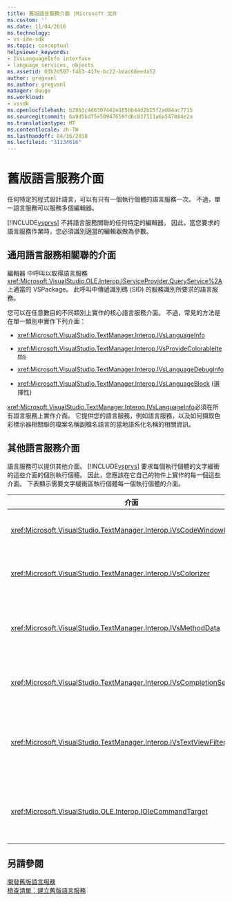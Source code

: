```yaml
---
title: 舊版語言服務介面 |Microsoft 文件
ms.custom: ''
ms.date: 11/04/2016
ms.technology:
- vs-ide-sdk
ms.topic: conceptual
helpviewer_keywords:
- IVsLanguageInfo interface
- language services, objects
ms.assetid: 03b2d507-f463-417e-bc22-bdac68eeda52
author: gregvanl
ms.author: gregvanl
manager: douge
ms.workload:
- vssdk
ms.openlocfilehash: b2861c4d6307442e1650b44d2b15f2a084ac7715
ms.sourcegitcommit: 6a9d5bd75e50947659fd6c837111a6a547884e2a
ms.translationtype: MT
ms.contentlocale: zh-TW
ms.lasthandoff: 04/16/2018
ms.locfileid: "31134616"
---
```

# <a name="legacy-language-service-interfaces"></a>舊版語言服務介面
任何特定的程式設計語言，可以有只有一個執行個體的語言服務一次。 不過，單一語言服務可以服務多個編輯器。  
  
 [!INCLUDE[vsprvs](../../code-quality/includes/vsprvs_md.md)] 不將語言服務關聯的任何特定的編輯器。 因此，當您要求的語言服務作業時，您必須識別適當的編輯器做為參數。  
  
## <a name="common-interfaces-associated-with-language-services"></a>通用語言服務相關聯的介面  
 編輯器 中呼叫以取得語言服務<xref:Microsoft.VisualStudio.OLE.Interop.IServiceProvider.QueryService%2A>上適當的 VSPackage。 此呼叫中傳遞識別碼 (SID) 的服務識別所要求的語言服務。  
  
 您可以在任意數目的不同類別上實作的核心語言服務介面。 不過，常見的方法是在單一類別中實作下列介面：  
  
-   <xref:Microsoft.VisualStudio.TextManager.Interop.IVsLanguageInfo>  
  
-   <xref:Microsoft.VisualStudio.TextManager.Interop.IVsProvideColorableItems>  
  
-   <xref:Microsoft.VisualStudio.TextManager.Interop.IVsLanguageDebugInfo>  
  
-   <xref:Microsoft.VisualStudio.TextManager.Interop.IVsLanguageBlock> (選擇性)  
  
 <xref:Microsoft.VisualStudio.TextManager.Interop.IVsLanguageInfo>必須在所有語言服務上實作介面。 它提供您的語言服務，例如語言服務，以及如何擷取色彩標示器相關聯的檔案名稱副檔名語言的當地語系化名稱的相關資訊。  
  
## <a name="additional-language-service-interfaces"></a>其他語言服務介面  
 語言服務可以提供其他介面。 [!INCLUDE[vsprvs](../../code-quality/includes/vsprvs_md.md)] 要求每個執行個體的文字緩衝的這些介面的個別執行個體。 因此，您應該在它自己的物件上實作的每一個這些介面。 下表顯示需要文字緩衝區執行個體每一個執行個體的介面。  
  
|介面|描述|  
|---------------|-----------------|  
|<xref:Microsoft.VisualStudio.TextManager.Interop.IVsCodeWindowManager>|管理程式碼視窗裝飾，如的下拉式清單列。 您可以使用，以取得此介面<xref:Microsoft.VisualStudio.TextManager.Interop.IVsLanguageInfo.GetCodeWindowManager%2A>方法。 有一個<xref:Microsoft.VisualStudio.TextManager.Interop.IVsCodeWindowManager>每個程式碼視窗。|  
|<xref:Microsoft.VisualStudio.TextManager.Interop.IVsColorizer>|以顏色標示語言關鍵字和分隔符號。 您可以使用，以取得此介面<xref:Microsoft.VisualStudio.TextManager.Interop.IVsLanguageInfo.GetColorizer%2A>方法。 <xref:Microsoft.VisualStudio.TextManager.Interop.IVsColorizer> 在 [小畫家] 階段呼叫。 避免大量計算工作內<xref:Microsoft.VisualStudio.TextManager.Interop.IVsColorizer>或可能降低效能。|  
|<xref:Microsoft.VisualStudio.TextManager.Interop.IVsMethodData>|提供 IntelliSense 參數工具提示。 語言服務能辨識字元，表示該方法的資料應該顯示，例如左括號，它會呼叫<xref:Microsoft.VisualStudio.TextManager.Interop.IVsMethodTipWindow.SetMethodData%2A>方法來通知文字檢視，語言服務是以準備好顯示參數資訊工具提示。 文字檢視然後會呼叫回語言服務所使用的方法<xref:Microsoft.VisualStudio.TextManager.Interop.IVsMethodData>介面，以取得所需的資訊顯示工具提示。|  
|<xref:Microsoft.VisualStudio.TextManager.Interop.IVsCompletionSet>|提供 IntelliSense 陳述式完成。 語言服務準備好顯示完成清單時，它會呼叫<xref:Microsoft.VisualStudio.TextManager.Interop.IVsTextView.UpdateCompletionStatus%2A>文字檢視上的方法。 文字檢視然後會呼叫回由語言服務上使用方法<xref:Microsoft.VisualStudio.TextManager.Interop.IVsCompletionSet>物件。|  
|<xref:Microsoft.VisualStudio.TextManager.Interop.IVsTextViewFilter>|可讓您使用的命令處理常式 [文字] 檢視修改。 您實作的類別<xref:Microsoft.VisualStudio.TextManager.Interop.IVsTextViewFilter>也必須實作介面<xref:Microsoft.VisualStudio.OLE.Interop.IOleCommandTarget>介面。 擷取文字檢視<xref:Microsoft.VisualStudio.TextManager.Interop.IVsTextViewFilter>物件藉由查詢<xref:Microsoft.VisualStudio.OLE.Interop.IOleCommandTarget>物件傳遞到<xref:Microsoft.VisualStudio.TextManager.Interop.IVsTextView.AddCommandFilter%2A>方法。 應該有一個<xref:Microsoft.VisualStudio.TextManager.Interop.IVsTextViewFilter>為每個檢視的物件。|  
|<xref:Microsoft.VisualStudio.OLE.Interop.IOleCommandTarget>|攔截使用者輸入到程式碼視窗的命令。 監視輸出您<xref:Microsoft.VisualStudio.OLE.Interop.IOleCommandTarget>實作，以提供自訂的完成資訊並檢視修改<br /><br /> 將您<xref:Microsoft.VisualStudio.OLE.Interop.IOleCommandTarget>文字檢視，呼叫的物件<xref:Microsoft.VisualStudio.TextManager.Interop.IVsTextView.AddCommandFilter%2A>。|  
  
## <a name="see-also"></a>另請參閱  
 [開發舊版語言服務](../../extensibility/internals/developing-a-legacy-language-service.md)   
 [檢查清單︰建立舊版語言服務](../../extensibility/internals/checklist-creating-a-legacy-language-service.md)